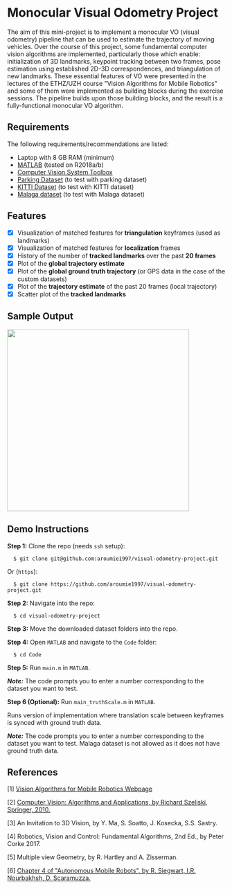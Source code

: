 # Monocular Visual Odometry Project

The aim of this mini-project is to implement a monocular VO (visual odometry) pipeline that can be used to estimate the trajectory of moving vehicles. Over the course of this project, some fundamental computer vision algorithms are implemented, particularly those which enable: initialization of 3D landmarks, keypoint tracking between two frames, pose estimation using established 2D-3D correspondences, and triangulation of new landmarks. These essential features of VO were presented in the lectures of the ETHZ/UZH course "Vision Algorithms for Mobile Robotics" and some of them were implemented as building blocks during the exercise sessions. The pipeline builds upon those building blocks, and the result is a fully-functional monocular VO algorithm.

## Requirements

The following requirements/recommendations are listed:

* Laptop with 8 GB RAM (minimum) 
* [MATLAB](https://www.mathworks.com/downloads/) (tested on R2018a/b)
* [Computer Vision System Toolbox](https://www.mathworks.com/products/computer-vision.html)
* [Parking Dataset](http://rpg.ifi.uzh.ch/docs/teaching/2016/parking.zip) (to test with parking dataset)
* [KITTI Dataset](http://rpg.ifi.uzh.ch/docs/teaching/2016/kitti00.zip) (to test with KITTI dataset)
* [Malaga dataset](http://rpg.ifi.uzh.ch/docs/teaching/2016/malaga-urban-dataset-extract-07.zip) (to test with Malaga dataset)


## Features

- [x] Visualization of matched features for **triangulation** keyframes (used as landmarks)  
- [x] Visualization of matched features for **localization** frames  
- [x] History of the number of **tracked landmarks** over the past **20 frames**
- [x] Plot of the **global trajectory estimate**
- [x] Plot of the **global ground truth trajectory** (or GPS data in the case of the custom datasets)
- [x] Plot of the **trajectory estimate** of the past 20 frames (local trajectory)
- [x] Scatter plot of the **tracked landmarks**

## Sample Output

<div figure-id="fig:sample_output" figure-caption="Sample Output (custom dataset) when running the main.m file">
     <img src="/resources/Sample_custom.png" style='width: 30em'/>
</div>

## Demo Instructions

**Step 1:** Clone the repo (needs `ssh` setup):

``` 
  $ git clone git@github.com:aroumie1997/visual-odometry-project.git
```

Or (`https`):

```
  $ git clone https://github.com/aroumie1997/visual-odometry-project.git
```
  
**Step 2:** Navigate into the repo:

```
  $ cd visual-odometry-project
```

**Step 3:** Move the downloaded dataset folders into the repo.

**Step 4:** Open `MATLAB` and navigate to the `Code` folder:

```
  $ cd Code
```
**Step 5:** Run `main.m` in `MATLAB`.

_**Note:**_ The code prompts you to enter a number corresponding to the dataset you want to test.

**Step 6 (Optional):** Run `main_truthScale.m` in `MATLAB`.

Runs version of implementation where translation scale between keyframes is synced with ground truth data.

_**Note:**_ The code prompts you to enter a number corresponding to the dataset you want to test. Malaga dataset is not allowed as it does not have ground truth data.

## References

[1] [Vision Algorithms for Mobile Robotics Webpage](http://rpg.ifi.uzh.ch/teaching.html)

[2] [Computer Vision: Algorithms and Applications, by Richard Szeliski, Springer, 2010.](http://szeliski.org/Book/)

[3] An Invitation to 3D Vision, by Y. Ma, S. Soatto, J. Kosecka, S.S. Sastry.

[4] Robotics, Vision and Control: Fundamental Algorithms, 2nd Ed., by Peter Corke 2017.

[5] Multiple view Geometry, by R. Hartley and A. Zisserman.

[6] [Chapter 4 of "Autonomous Mobile Robots", by R. Siegwart, I.R. Nourbakhsh, D. Scaramuzza.](http://rpg.ifi.uzh.ch/docs/teaching/2018/Ch4_AMRobots.pdf)
